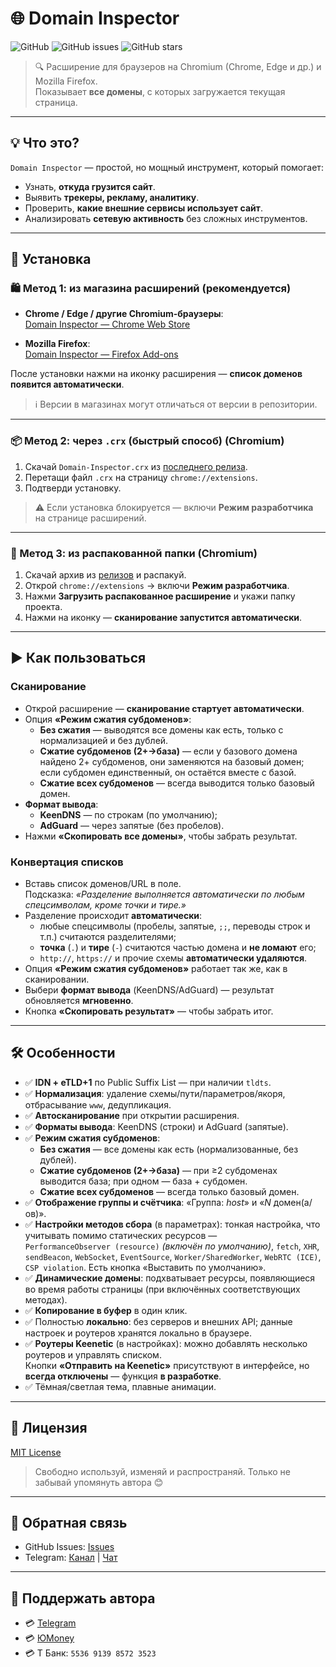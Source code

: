 # 🌐 Domain Inspector

![GitHub](https://img.shields.io/github/license/likDanil/Domain-Inspector)
![GitHub issues](https://img.shields.io/github/issues/likDanil/Domain-Inspector)
![GitHub stars](https://img.shields.io/github/stars/likDanil/Domain-Inspector)

> 🔍 Расширение для браузеров на Chromium (Chrome, Edge и др.) и Mozilla Firefox.  
> Показывает **все домены**, с которых загружается текущая страница.

---

## 💡 Что это?

`Domain Inspector` — простой, но мощный инструмент, который помогает:

- Узнать, **откуда грузится сайт**.
- Выявить **трекеры, рекламу, аналитику**.
- Проверить, **какие внешние сервисы использует сайт**.
- Анализировать **сетевую активность** без сложных инструментов.

---

## 🚀 Установка

### 🛍️ Метод 1: из магазина расширений (рекомендуется)

- **Chrome / Edge / другие Chromium-браузеры**:  
  [Domain Inspector — Chrome Web Store](https://chromewebstore.google.com/detail/domain-inspector/eepidnajpldcmdfooaeiojhpcpaakjbf?authuser=0&hl=ru)

- **Mozilla Firefox**:  
  [Domain Inspector — Firefox Add-ons](https://addons.mozilla.org/ru/firefox/addon/domain-inspector/)

После установки нажми на иконку расширения — **список доменов появится автоматически**.

> ℹ️ Версии в магазинах могут отличаться от версии в репозитории.

---

### 📦 Метод 2: через `.crx` (быстрый способ) (Chromium)

1. Скачай `Domain-Inspector.crx` из [последнего релиза](https://github.com/likDanil/Domain-Inspector/releases).
2. Перетащи файл `.crx` на страницу `chrome://extensions`.
3. Подтверди установку.

> ⚠️ Если установка блокируется — включи **Режим разработчика** на странице расширений.

---

### 🔧 Метод 3: из распакованной папки (Chromium)

1. Скачай архив из [релизов](https://github.com/likDanil/Domain-Inspector/releases) и распакуй.
2. Открой `chrome://extensions` → включи **Режим разработчика**.
3. Нажми **Загрузить распакованное расширение** и укажи папку проекта.
4. Нажми на иконку — **сканирование запустится автоматически**.

---

## ▶️ Как пользоваться

### Сканирование
- Открой расширение — **сканирование стартует автоматически**.
- Опция **«Режим сжатия субдоменов»**:
  - **Без сжатия** — выводятся все домены как есть, только с нормализацией и без дублей.
  - **Сжатие субдоменов (2+→база)** — если у базового домена найдено 2+ субдоменов, они заменяются на базовый домен; если субдомен единственный, он остаётся вместе с базой.
  - **Сжатие всех субдоменов** — всегда выводится только базовый домен.
- **Формат вывода**:
  - **KeenDNS** — по строкам (по умолчанию);
  - **AdGuard** — через запятые (без пробелов).
- Нажми **«Скопировать все домены»**, чтобы забрать результат.

### Конвертация списков
- Вставь список доменов/URL в поле.  
  Подсказка: *«Разделение выполняется автоматически по любым спецсимволам, кроме точки и тире.»*
- Разделение происходит **автоматически**:
  - любые спецсимволы (пробелы, запятые, `;;`, переводы строк и т.п.) считаются разделителями;
  - **точка** (`.`) и **тире** (`-`) считаются частью домена и **не ломают** его;
  - `http://`, `https://` и прочие схемы **автоматически удаляются**.
- Опция **«Режим сжатия субдоменов»** работает так же, как в сканировании.
- Выбери **формат вывода** (KeenDNS/AdGuard) — результат обновляется **мгновенно**.
- Кнопка **«Скопировать результат»** — чтобы забрать итог.

---

## 🛠 Особенности

- ✅ **IDN + eTLD+1** по Public Suffix List — при наличии `tldts`.  
- ✅ **Нормализация**: удаление схемы/пути/параметров/якоря, отбрасывание `www`, дедупликация.
- ✅ **Автосканирование** при открытии расширения.
- ✅ **Форматы вывода**: KeenDNS (строки) и AdGuard (запятые).
- ✅ **Режим сжатия субдоменов**:  
  - **Без сжатия** — все домены как есть (нормализованные, без дублей).  
  - **Сжатие субдоменов (2+→база)** — при ≥2 субдоменах выводится база; при одном — база + субдомен.  
  - **Сжатие всех субдоменов** — всегда только базовый домен.
- ✅ **Отображение группы и счётчика**: «Группа: *host*» и «*N* домен(а/ов)».
- ✅ **Настройки методов сбора** (в параметрах): тонкая настройка, что учитывать помимо статических ресурсов —  
  `PerformanceObserver (resource)` *(включён по умолчанию)*, `fetch`, `XHR`, `sendBeacon`, `WebSocket`, `EventSource`, `Worker/SharedWorker`, `WebRTC (ICE)`, `CSP violation`. 
  Есть кнопка «Выставить по умолчанию».
- ✅ **Динамические домены**: подхватывает ресурсы, появляющиеся во время работы страницы (при включённых соответствующих методах).
- ✅ **Копирование в буфер** в один клик.
- ✅ Полностью **локально**: без серверов и внешних API; данные настроек и роутеров хранятся локально в браузере.
- ✅ **Роутеры Keenetic** (в настройках): можно добавлять несколько роутеров и управлять списком.  
  Кнопки **«Отправить на Keenetic»** присутствуют в интерфейсе, но **всегда отключены** — функция **в разработке**.
- ✅ Тёмная/светлая тема, плавные анимации.

---

## 📝 Лицензия

[MIT License](LICENSE)
> Свободно используй, изменяй и распространяй. Только не забывай упомянуть автора 😊
> 
---

## 🤝 Обратная связь

- GitHub Issues: [Issues](https://github.com/likDanil/Domain-Inspector/issues)
- Telegram: [Канал](https://t.me/LikDev) | [Чат](https://t.me/+cqUfnqAyuWI2MjNi)

---

## 💫 Поддержать автора

- 💳 [Telegram](https://t.me/tribute/app?startapp=dx2L)  
- 💳 [ЮMoney](https://yoomoney.ru/to/410017075141979)  
- 💳 Т Банк: `5536 9139 8572 3523`
